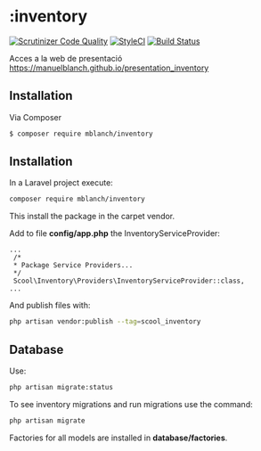# :inventory
[![Scrutinizer Code Quality](https://scrutinizer-ci.com/g/manuelblanch/inventory/badges/quality-score.png?b=master)](https://scrutinizer-ci.com/g/manuelblanch/inventory/?branch=master)
[![StyleCI](https://styleci.io/repos/74695252/shield?branch=master)](https://styleci.io/repos/74695252)
[![Build Status](https://travis-ci.org/manuelblanch/inventory.svg?branch=master)](https://travis-ci.org/manuelblanch/inventory)

Acces a la web de presentació https://manuelblanch.github.io/presentation_inventory

## Installation

Via Composer

``` bash
$ composer require mblanch/inventory
```

## Installation ##

In a Laravel project execute:

```bash
composer require mblanch/inventory
```
This install the package in the carpet vendor.

Add to file **config/app.php** the InventoryServiceProvider:

```
...
 /*
 * Package Service Providers...
 */
 Scool\Inventory\Providers\InventoryServiceProvider::class,
...
```

And publish files with:

```bash
php artisan vendor:publish --tag=scool_inventory
```

## Database ##

Use:

```bash
php artisan migrate:status
```

To see inventory migrations and run migrations use the command:

```bash
php artisan migrate
```

Factories for all models are installed in **database/factories**.
